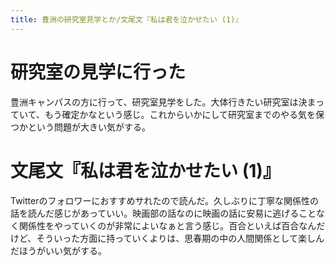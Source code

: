 ```yaml
---
title: 豊洲の研究室見学とか/文尾文『私は君を泣かせたい (1)』
---
```


# 研究室の見学に行った

豊洲キャンパスの方に行って、研究室見学をした。大体行きたい研究室は決まっていて、もう確定かなという感じ。これからいかにして研究室までのやる気を保つかという問題が大きい気がする。

# 文尾文『私は君を泣かせたい (1)』

Twitterのフォロワーにおすすめサれたので読んだ。久しぶりに丁寧な関係性の話を読んだ感じがあっていい。映画部の話なのに映画の話に安易に逃げることなく関係性をやっていくのが非常によいなぁと言う感じ。百合といえば百合なんだけど、そういった方面に持っていくよりは、思春期の中の人間関係として楽しんだほうがいい気がする。